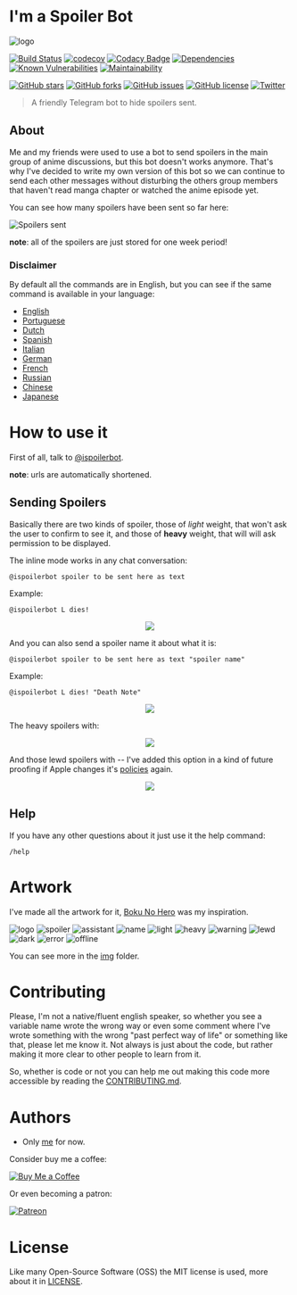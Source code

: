 # I'm a Spoiler Bot

![logo](https://raw.githubusercontent.com/Fazendaaa/I-m-a-Spoiler-Bot/master/others/img/logo/logo.png)

[![Build Status](https://img.shields.io/travis/Fazendaaa/I-m-a-Spoiler-Bot.svg?style=flat-square)](https://travis-ci.org/Fazendaaa/I-m-a-Spoiler-Bot)
[![codecov](https://img.shields.io/codecov/c/github/Fazendaaa/I-m-a-Spoiler-Bot.svg?style=flat-square)](https://codecov.io/gh/Fazendaaa/I-m-a-Spoiler-Bot)
[![Codacy Badge](https://img.shields.io/codacy/grade/ce230276b4284f47a91e0ab6ef644736.svg?style=flat-square)](https://www.codacy.com/app/Fazendaaa/I-m-a-Spoiler-Bot?utm_source=github.com&amp;utm_medium=referral&amp;utm_content=Fazendaaa/I-m-a-Spoiler-Bot&amp;utm_campaign=Badge_Grade)
[![Dependencies](https://david-dm.org/Fazendaaa/I-m-a-Spoiler-Bot.svg?style=flat-square)](https://codeclimate.com/github/Fazendaaa/I-m-a-Spoiler-Bot/master/package.json)
[![Known Vulnerabilities](https://snyk.io/test/github/fazendaaa/podsearch_bot/badge.svg?targetFile=package.json)](https://snyk.io/test/github/fazendaaa/podsearch_bot?targetFile=package.json)
[![Maintainability](https://api.codeclimate.com/v1/badges/3183be464438842a30b3/maintainability)](https://codeclimate.com/github/Fazendaaa/I-m-a-Spoiler-Bot/maintainability)

[![GitHub stars](https://img.shields.io/github/stars/Fazendaaa/I-m-a-Spoiler-Bot.svg?style=flat-square)](https://github.com/Fazendaaa/I-m-a-Spoiler-Bot/stargazers)
[![GitHub forks](https://img.shields.io/github/forks/Fazendaaa/I-m-a-Spoiler-Bot.svg?style=flat-square)](https://github.com/Fazendaaa/I-m-a-Spoiler-Bot/network)
[![GitHub issues](https://img.shields.io/github/issues/Fazendaaa/I-m-a-Spoiler-Bot.svg?style=flat-square)](https://github.com/Fazendaaa/I-m-a-Spoiler-Bot/issues)
[![GitHub license](https://img.shields.io/github/license/Fazendaaa/I-m-a-Spoiler-Bot.svg?style=flat-square)](https://github.com/Fazendaaa/I-m-a-Spoiler-Bot/blob/master/LICENSE)
[![Twitter](https://img.shields.io/twitter/url/https/github.com/Fazendaaa/I-m-a-Spoiler-Bot.svg?style=flat-square)](https://twitter.com/intent/tweet?text=Wow:&url=https%3A%2F%2Fgithub.com%2FFazendaaa%2FI-m-a-Spoiler-Bot)

> A friendly Telegram bot to hide spoilers sent.

## About
Me and my friends were used to use a bot to send spoilers in the main group of anime discussions, but this bot doesn't works anymore. That's why I've decided to write my own version of this bot so we can continue to send each other messages without disturbing the others group members that haven't read manga chapter or watched the anime episode yet.

You can see how many spoilers have been sent so far here:

![Spoilers sent](https://img.shields.io/badge/dynamic/json.svg?style=for-the-badge&label=spoilers%20sent&url=https%3A%2F%2Fispoiler.herokuapp.com%2Fstats.json&query=%24.total&colorB=orange)

**note**: all of the spoilers are just stored for one week period!

### Disclaimer
By default all the commands are in English, but you can see if the same command is available in your language:
* [English](./others/locales/en.yaml)
* [Portuguese](./others/locales/pt.yaml)
* [Dutch](./others/locales/nl.yaml)
* [Spanish](./others/locales/es.yaml)
* [Italian](./others/locales/it.yaml)
* [German](./others/locales/de.yaml)
* [French](./others/locales/fr.yaml)
* [Russian](./others/locales/ru.yaml)
* [Chinese](./others/locales/zh.yaml)
* [Japanese](./others/locales/jp.yaml)

# How to use it
First of all, talk to [@ispoilerbot](http://t.me/ispoilerbot).

**note**: urls are automatically shortened.

## Sending Spoilers
Basically there are two kinds of spoiler, those of _light_ weight, that won't ask the user to confirm to see it, and those of **heavy** weight, that will will ask permission to be displayed.

The inline mode works in any chat conversation:

```
@ispoilerbot spoiler to be sent here as text
```

Example:

```
@ispoilerbot L dies!
```

<div align="center">
    <img src="./others/gif/help.1.gif"/>
</div>

And you can also send a spoiler name it about what it is:

```
@ispoilerbot spoiler to be sent here as text "spoiler name"
```

Example:

```
@ispoilerbot L dies! "Death Note"
```

<div align="center">
    <img src="./others/gif/help.2.gif"/>
</div>

The heavy spoilers with:

<div align="center">
    <img src="./others/gif/help.3.gif"/>
</div>

And those lewd spoilers with -- I've added this option in a kind of future proofing if Apple changes it's [policies](https://www.businessinsider.com/apples-porn-policy-2013-1) again.

<div align="center">
    <img src="./others/gif/help.4.gif"/>
</div>

## Help
If you have any other questions about it just use it the help command:

```
/help
```

# Artwork
I've made all the artwork for it, [Boku No Hero](http://bokunoheroacademia.wikia.com/wiki/My_Hero_Academia_Wiki) was my inspiration.

![logo](https://raw.githubusercontent.com/Fazendaaa/I-m-a-Spoiler-Bot/master/others/img/logo/logo.png)
![spoiler](https://raw.githubusercontent.com/Fazendaaa/I-m-a-Spoiler-Bot/master/others/img/spoiler/spoiler.png)
![assistant](https://raw.githubusercontent.com/Fazendaaa/I-m-a-Spoiler-Bot/master/others/img/assistant/assistant.png)
![name](https://raw.githubusercontent.com/Fazendaaa/I-m-a-Spoiler-Bot/master/others/img/name/name.png)
![light](https://raw.githubusercontent.com/Fazendaaa/I-m-a-Spoiler-Bot/master/others/img/light/light.png)
![heavy](https://raw.githubusercontent.com/Fazendaaa/I-m-a-Spoiler-Bot/master/others/img/heavy/heavy.png)
![warning](https://raw.githubusercontent.com/Fazendaaa/I-m-a-Spoiler-Bot/master/others/img/warning/warning.png)
![lewd](https://raw.githubusercontent.com/Fazendaaa/I-m-a-Spoiler-Bot/master/others/img/lewd/lewd.png)
![dark](https://raw.githubusercontent.com/Fazendaaa/I-m-a-Spoiler-Bot/master/others/img/dark/dark.png)
![error](https://raw.githubusercontent.com/Fazendaaa/I-m-a-Spoiler-Bot/master/others/img/error/error.png)
![offline](https://raw.githubusercontent.com/Fazendaaa/I-m-a-Spoiler-Bot/master/others/img/offline/offline.png)

You can see more in the [img](https://github.com/Fazendaaa/I-m-a-Spoiler-Bot/tree/master/others/img) folder.

# Contributing
Please, I'm not a native/fluent english speaker, so whether you see a variable name wrote the wrong way or even some comment where I've wrote something with the wrong "past perfect way of life" or something like that, please let me know it. Not always is just about the code, but rather making it more clear to other people to learn from it.

So, whether is code or not you can help me out making this code more accessible by reading the [CONTRIBUTING.md](https://github.com/Fazendaaa/I-m-a-Spoiler-Bot/blob/master/docs/contributing/CONTRIBUTING.md). 

# Authors
* Only [me](https://github.com/Fazendaaa) for now.

Consider buy me a coffee:

[![Buy Me a Coffee](https://www.buymeacoffee.com/assets/img/custom_images/orange_img.png)](https://www.buymeacoffee.com/Fazenda)

Or even becoming a patron:

[![Patreon](https://c5.patreon.com/external/logo/become_a_patron_button.png)](https://www.patreon.com/Fazenda/overview)

# License
Like many Open-Source Software (OSS) the MIT license is used, more about it in [LICENSE](https://github.com/Fazendaaa/I-m-a-Spoiler-Bot/blob/master/LICENSE).

